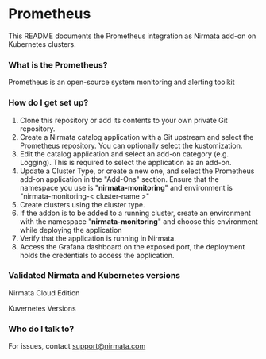 # Prometheus

This README documents the Prometheus integration as Nirmata add-on on Kubernetes clusters.

### What is the Prometheus?

Prometheus is an open-source system monitoring and alerting toolkit

### How do I get set up?
1. Clone this repository or add its contents to your own private Git repository.
2. Create a Nirmata catalog application with a Git upstream and select the Prometheus repository. You can optionally select the kustomization.
3. Edit the catalog application and select an add-on category (e.g. Logging). This is required to select the application as an add-on.
4. Update a Cluster Type, or create a new one, and select the Prometheus add-on application in the "Add-Ons" section. Ensure that the namespace you use is "**nirmata-monitoring**" and environment is "nirmata-monitoring-< cluster-name >"
5. Create clusters using the cluster type. 
6. If the addon is to be added to a running cluster, create an environment with the namespace "**nirmata-monitoring**" and choose this environment while deploying the application
7. Verify that the application is running in Nirmata. 
8. Access the Grafana dashboard on the exposed port, the deployment holds the credentials to access the application.

### Validated Nirmata and Kubernetes versions
Nirmata Cloud Edition

Kuvernetes Versions

### Who do I talk to?
For issues, contact support@nirmata.com
